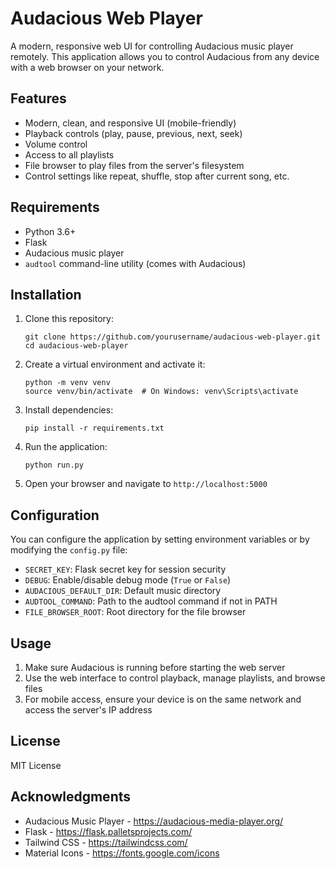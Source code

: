 # Audacious Web Player

A modern, responsive web UI for controlling Audacious music player remotely. This application allows you to control Audacious from any device with a web browser on your network.

## Features

- Modern, clean, and responsive UI (mobile-friendly)
- Playback controls (play, pause, previous, next, seek)
- Volume control
- Access to all playlists
- File browser to play files from the server's filesystem
- Control settings like repeat, shuffle, stop after current song, etc.

## Requirements

- Python 3.6+
- Flask
- Audacious music player
- `audtool` command-line utility (comes with Audacious)

## Installation

1. Clone this repository:
   ```
   git clone https://github.com/yourusername/audacious-web-player.git
   cd audacious-web-player
   ```

2. Create a virtual environment and activate it:
   ```
   python -m venv venv
   source venv/bin/activate  # On Windows: venv\Scripts\activate
   ```

3. Install dependencies:
   ```
   pip install -r requirements.txt
   ```

4. Run the application:
   ```
   python run.py
   ```

5. Open your browser and navigate to `http://localhost:5000`

## Configuration

You can configure the application by setting environment variables or by modifying the `config.py` file:

- `SECRET_KEY`: Flask secret key for session security
- `DEBUG`: Enable/disable debug mode (`True` or `False`)
- `AUDACIOUS_DEFAULT_DIR`: Default music directory
- `AUDTOOL_COMMAND`: Path to the audtool command if not in PATH
- `FILE_BROWSER_ROOT`: Root directory for the file browser

## Usage

1. Make sure Audacious is running before starting the web server
2. Use the web interface to control playback, manage playlists, and browse files
3. For mobile access, ensure your device is on the same network and access the server's IP address

## License

MIT License

## Acknowledgments

- Audacious Music Player - https://audacious-media-player.org/
- Flask - https://flask.palletsprojects.com/
- Tailwind CSS - https://tailwindcss.com/
- Material Icons - https://fonts.google.com/icons 